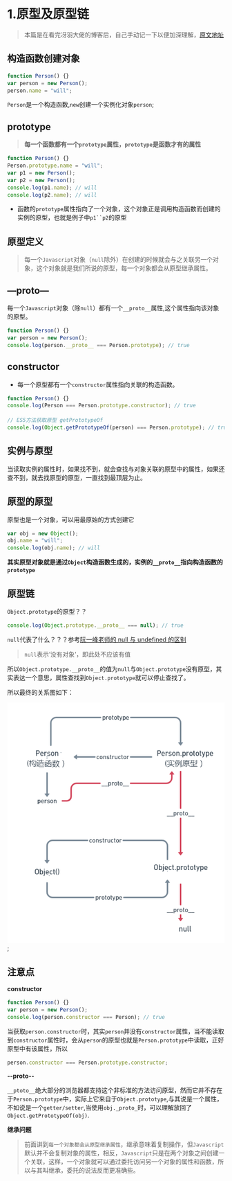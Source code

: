 # 1.原型及原型链

> 本篇是在看完冴羽大佬的博客后，自己手动记一下以便加深理解，[原文地址](https://github.com/mqyqingfeng/Blog/issues/2)

## 构造函数创建对象

```js
function Person() {}
var person = new Person();
person.name = "will";
```

`Person`是一个构造函数,`new`创建一个实例化对象`person`;

## prototype

> **每一个函数都有一个`prototype`属性，`prototype`是函数才有的属性**

```js
function Person() {}
Person.prototype.name = "will";
var p1 = new Person();
var p2 = new Person();
console.log(p1.name); // will
console.log(p2.name); // will
```

- 函数的`prototype`属性指向了一个对象，这个对象正是调用构造函数而创建的实例的原型，也就是例子中` p1``p2 `的原型

## 原型定义

> 每一个`Javascript`对象（`null`除外）在创建的时候就会与之关联另一个对象，这个对象就是我们所说的原型，每一个对象都会从原型继承属性。

## —proto—

每一个`Javascript`对象（除`null`）都有一个`__proto__`属性,这个属性指向该对象的原型。

```js
function Person() {}
var person = new Person();
console.log(person.__proto__ === Person.prototype); // true
```

## constructor

- 每一个原型都有一个`constructor`属性指向关联的构造函数。

```js
function Person() {}
console.log(Person === Person.prototype.constructor); // true

// ES5方法获取原型 getPrototypeOf
console.log(Object.getPrototypeOf(person) === Person.prototype); // true
```

## 实例与原型

当读取实例的属性时，如果找不到，就会查找与对象关联的原型中的属性，如果还查不到，就去找原型的原型，一直找到最顶层为止。

## 原型的原型

原型也是一个对象，可以用最原始的方式创建它

```js
var obj = new Object();
obj.name = "will";
console.log(obj.name); // will
```

**其实原型对象就是通过`Object`构造函数生成的，实例的`__proto__`指向构造函数的`prototype`**

## 原型链

`Object.prototype`的原型？？

```js
console.log(Object.prototype.__proto__ === null); // true
```

`null`代表了什么？？？参考[阮一峰老师的 null 与 undefined 的区别](http://www.ruanyifeng.com/blog/2014/03/undefined-vs-null.html)

> `null`表示’没有对象‘，即此处不应该有值

所以`Object.prototype.__proto__`的值为`null`与`Object.prototype`没有原型，其实表达一个意思，属性查找到`Object.prototype`就可以停止查找了。

所以最终的关系图如下：

![prototype](../../images/js/prototype.png);

## 注意点

**constructor**

```js
function Person() {}
var person = new Person();
console.log(person.constructor === Person); // true
```

当获取`person.constructor`时，其实`person`并没有`constructor`属性，当不能读取到`constructor`属性时，会从`person`的原型也就是`Person.prototype`中读取，正好原型中有该属性，所以

```js
person.constructor === Person.prototype.constructor;
```

**--proto--**

`__ptoto__`绝大部分的浏览器都支持这个非标准的方法访问原型，然而它并不存在于`Person.prototype`中，实际上它来自于`Object.prototype`,与其说是一个属性，不如说是一个`getter/setter`,当使用`obj._proto_`时，可以理解放回了`Object.getPrototypeOf(obj)`.

**继承问题**

> 前面讲到`每一个对象都会从原型继承属性`，继承意味着复制操作，但`Javascript`默认并不会复制对象的属性，相反，`Javascript`只是在两个对象之间创建一个关联，这样，一个对象就可以通过委托访问另一个对象的属性和函数，所以与其叫继承，委托的说法反而更准确些。

